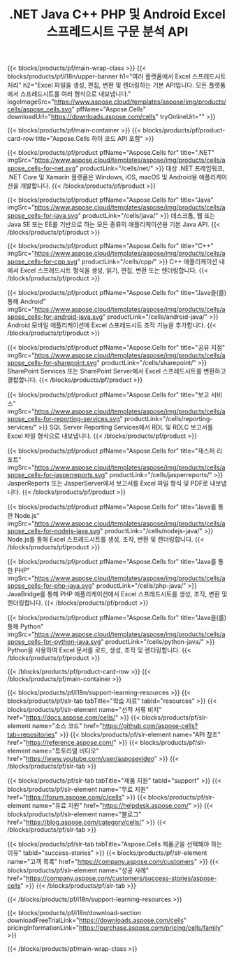 ﻿---
title: .NET Java C++ PHP 및 Android Excel 스프레드시트 구문 분석 API 
weight: 10
url: /ko/family
description: .NET Java C++ Android 및 SharePoint 앱에서 Microsoft Excel 파일을 읽고 쓰기 위한 라이브러리입니다. SSRS 및 JasperReports에서 워크시트 내보내기
---
{{< blocks/products/pf/main-wrap-class >}}
{{< blocks/products/pf/i18n/upper-banner h1="여러 플랫폼에서 Excel 스프레드시트 처리" h2="Excel 파일을 생성, 편집, 변환 및 렌더링하는 기본 API입니다. 모든 플랫폼에서 스프레드시트를 여러 형식으로 내보냅니다." logoImageSrc="https://www.aspose.cloud/templates/aspose/img/products/cells/aspose_cells.svg" pfName="Aspose.Cells" downloadUrl="https://downloads.aspose.com/cells" tryOnlineUrl="" >}}

{{< blocks/products/pf/main-container >}}
{{< blocks/products/pf/product-card-row title="Aspose.Cells 하이 코드 API 포함" >}}

{{< blocks/products/pf/product pfName="Aspose.Cells for" title=".NET" imgSrc="https://www.aspose.cloud/templates/aspose/img/products/cells/aspose_cells-for-net.svg" productLink="/cells/net/" >}}
대상 .NET 프레임워크, .NET Core 및 Xamarin 플랫폼은 Windows, iOS, macOS 및 Android용 애플리케이션을 개발합니다.
{{< /blocks/products/pf/product >}}

{{< blocks/products/pf/product pfName="Aspose.Cells for" title="Java" imgSrc="https://www.aspose.cloud/templates/aspose/img/products/cells/aspose_cells-for-java.svg" productLink="/cells/java/" >}}
데스크톱, 웹 또는 Java SE 또는 EE를 기반으로 하는 모든 종류의 애플리케이션용 기본 Java API.
{{< /blocks/products/pf/product >}}

{{< blocks/products/pf/product pfName="Aspose.Cells for" title="C++" imgSrc="https://www.aspose.cloud/templates/aspose/img/products/cells/aspose_cells-for-cpp.svg" productLink="/cells/cpp/" >}}
C++ 애플리케이션 내에서 Excel 스프레드시트 형식을 생성, 읽기, 편집, 변환 또는 렌더링합니다.
{{< /blocks/products/pf/product >}}

{{< blocks/products/pf/product pfName="Aspose.Cells for" title="Java을(를) 통해 Android" imgSrc="https://www.aspose.cloud/templates/aspose/img/products/cells/aspose_cells-for-android-java.svg" productLink="/cells/android-java/" >}}
Android 모바일 애플리케이션에 Excel 스프레드시트 조작 기능을 추가합니다.
{{< /blocks/products/pf/product >}}

{{< blocks/products/pf/product pfName="Aspose.Cells for" title="공유 지점" imgSrc="https://www.aspose.cloud/templates/aspose/img/products/cells/aspose_cells-for-sharepoint.svg" productLink="/cells/sharepoint/" >}}
SharePoint Services 또는 SharePoint Server에서 Excel 스프레드시트를 변환하고 결합합니다.
{{< /blocks/products/pf/product >}}

{{< blocks/products/pf/product pfName="Aspose.Cells for" title="보고 서비스" imgSrc="https://www.aspose.cloud/templates/aspose/img/products/cells/aspose_cells-for-reporting-services.svg" productLink="/cells/reporting-services/" >}}
SQL Server Reporting Services에서 RDL 및 RDLC 보고서를 Excel 파일 형식으로 내보냅니다.
{{< /blocks/products/pf/product >}}

{{< blocks/products/pf/product pfName="Aspose.Cells for" title="재스퍼 리포트" imgSrc="https://www.aspose.cloud/templates/aspose/img/products/cells/aspose_cells-for-jasperreports.svg" productLink="/cells/jasperreports/" >}}
JasperReports 또는 JasperServer에서 보고서를 Excel 파일 형식 및 PDF로 내보냅니다.
{{< /blocks/products/pf/product >}}

{{< blocks/products/pf/product pfName="Aspose.Cells for" title="Java를 통한 Node.js" imgSrc="https://www.aspose.cloud/templates/aspose/img/products/cells/aspose_cells-for-nodejs-java.svg" productLink="/cells/nodejs-java/" >}}
Node.js를 통해 Excel 스프레드시트를 생성, 조작, 변환 및 렌더링합니다.
{{< /blocks/products/pf/product >}}

{{< blocks/products/pf/product pfName="Aspose.Cells for" title="Java를 통한 PHP" imgSrc="https://www.aspose.cloud/templates/aspose/img/products/cells/aspose_cells-for-php-java.svg" productLink="/cells/php-java/" >}}
JavaBridge를 통해 PHP 애플리케이션에서 Excel 스프레드시트를 생성, 조작, 변환 및 렌더링합니다.
{{< /blocks/products/pf/product >}}

{{< blocks/products/pf/product pfName="Aspose.Cells for" title="Java을(를) 통해 Python" imgSrc="https://www.aspose.cloud/templates/aspose/img/products/cells/aspose_cells-for-python-java.svg" productLink="/cells/python-java/" >}}
Python을 사용하여 Excel 문서를 로드, 생성, 조작 및 렌더링합니다.
{{< /blocks/products/pf/product >}}

{{< /blocks/products/pf/product-card-row >}}
{{< /blocks/products/pf/main-container >}}

{{< blocks/products/pf/i18n/support-learning-resources >}}
{{< blocks/products/pf/slr-tab tabTitle="학습 자료" tabId="resources" >}}
{{< blocks/products/pf/slr-element name="선적 서류 비치" href="https://docs.aspose.com/cells/" >}}
{{< blocks/products/pf/slr-element name="소스 코드" href="https://github.com/aspose-cells?tab=repositories" >}}
{{< blocks/products/pf/slr-element name="API 참조" href="https://reference.aspose.com/" >}}
{{< blocks/products/pf/slr-element name="튜토리얼 비디오" href="https://www.youtube.com/user/asposevideo" >}}
{{< /blocks/products/pf/slr-tab >}}

{{< blocks/products/pf/slr-tab tabTitle="제품 지원" tabId="support" >}}
{{< blocks/products/pf/slr-element name="무료 지원" href="https://forum.aspose.com/c/cells" >}}
{{< blocks/products/pf/slr-element name="유료 지원" href="https://helpdesk.aspose.com/" >}}
{{< blocks/products/pf/slr-element name="블로그" href="https://blog.aspose.com/category/cells/" >}}
{{< /blocks/products/pf/slr-tab >}}

{{< blocks/products/pf/slr-tab tabTitle="Aspose.Cells 제품군을 선택해야 하는 이유" tabId="success-stories" >}}
{{< blocks/products/pf/slr-element name="고객 목록" href="https://company.aspose.com/customers" >}}
{{< blocks/products/pf/slr-element name="성공 사례" href="https://company.aspose.com/customers/success-stories/aspose-cells" >}}
{{< /blocks/products/pf/slr-tab >}}

{{< /blocks/products/pf/i18n/support-learning-resources >}}

{{< blocks/products/pf/i18n/download-section downloadFreeTrialLink="https://downloads.aspose.com/cells" pricingInformationLink="https://purchase.aspose.com/pricing/cells/family" >}}

{{< /blocks/products/pf/main-wrap-class >}}